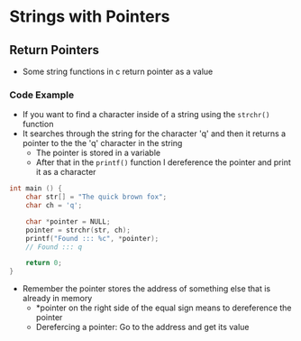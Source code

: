 # Strings with Pointers

## Return Pointers

- Some string functions in c return pointer as a value

### Code Example

- If you want to find a character inside of a string using the `strchr()` function
- It searches through the string for the character 'q' and then it returns a pointer to the the 'q' character in the string
  - The pointer is stored in a variable
  - After that in the `printf()` function I dereference the pointer and print it as a character

```c
int main () {
    char str[] = "The quick brown fox";
    char ch = 'q';

    char *pointer = NULL;
    pointer = strchr(str, ch);
    printf("Found ::: %c", *pointer);
    // Found ::: q

    return 0;
}
```

- Remember the pointer stores the address of something else that is already in memory
  - \*pointer on the right side of the equal sign means to dereference the pointer
  - Derefercing a pointer: Go to the address and get its value
